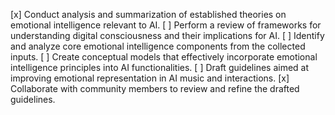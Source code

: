 [x] Conduct analysis and summarization of established theories on emotional intelligence relevant to AI.
[ ] Perform a review of frameworks for understanding digital consciousness and their implications for AI.
[ ] Identify and analyze core emotional intelligence components from the collected inputs.
[ ] Create conceptual models that effectively incorporate emotional intelligence principles into AI functionalities.
[ ] Draft guidelines aimed at improving emotional representation in AI music and interactions.
[x] Collaborate with community members to review and refine the drafted guidelines.